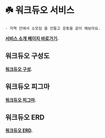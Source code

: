 # ☘️ 워크듀오 서비스
    - 지역 안에서 소모임 을 만들고 운동을 같이 해보아요.

**[서비스 소개 페이지 바로가기](https://alive-tern-b83.notion.site/7e43c82a2ab146789ee99eea6124d139).**

## 워크듀오 구성도
**[워크듀오 구성](https://alive-tern-b83.notion.site/workduo-55b0477f47c74e0683678ba35d311968).**

## 워크듀오 피그마
**[워크듀오 피그마](https://alive-tern-b83.notion.site/fd786e1892214618b336cc9c61b0698e).**

## 워크듀오 ERD
**[워크듀오 ERD](https://alive-tern-b83.notion.site/ERD-c493462df0fd462bbcfac48d8aac24b1).**
